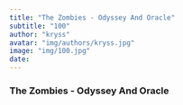 ```yaml
---
title: "The Zombies - Odyssey And Oracle"
subtitle: "100"
author: "kryss"
avatar: "img/authors/kryss.jpg"
image: "img/100.jpg"
date:
---
```


### The Zombies - Odyssey And Oracle
